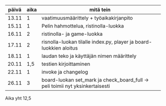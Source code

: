 | päivä | aika | mitä tein |
| ------- | ------ | --------- |
| 13.11 | 1 |	vaatimuusmäärittely + työaikakirjanpito |
| 15.11  | 1 | Pelin hahmottelua, ristinolla-luokka |
| 16.11 | 2 | ristinolla- ja game-luokka|
| 17.11 | 2 | risnolla-luokan tilalle index.py, player ja board-luokkien aloitus |
| 18.11 | 1 | laudan teko ja käyttäjän nimen määrittely |
| 20.11 | 1,5 | testien kirjoittaminen |
| 22.11 | 1 | invoke ja changelog |
| 26.11 | 3 | board-luokan set_mark ja check_board_full -> peli toimii nyt yksinkertaisesti |


Aika yht 12,5